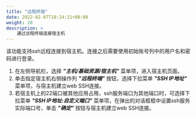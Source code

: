 ```yaml
---
title: "远程终端"
date: 2022-02-07T18:24:21+08:00
weight: 20
description: >
    通过远程终端连接宿主机
---
```


该功能支持ssh远程连接到宿主机。连接之后需要使用初始账号列中的用户名和密码进行登录。

1. 在左侧导航栏，选择 **_"主机/基础资源/宿主机"_** 菜单项，进入宿主机页面。
2. 单击指定宿主机右侧操作列 **_"远程终端"_** 按钮，选择下拉菜单 **_"SSH IP地址"_** 菜单项，与宿主机建立web SSH连接。
3. 若宿主机上的22端口被其他应用占用，ssh服务端口为其他端口时，可选择下拉菜单 **_"SSH IP地址:自定义端口"_** 菜单项，在弹出的对话框框中设置ssh服务实际端口号，单击 **_"确定"_** 按钮与宿主机建立web SSH连接。
